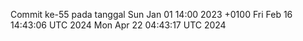 Commit ke-55 pada tanggal Sun Jan 01 14:00 2023 +0100
Fri Feb 16 14:43:06 UTC 2024
Mon Apr 22 04:43:17 UTC 2024
